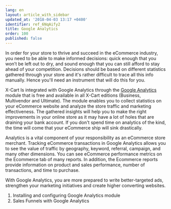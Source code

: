 ```yaml
---
lang: en
layout: article_with_sidebar
updated_at: '2018-04-03 13:17 +0400'
identifier: ref_6NqAify2
title: Google Analytics
order: 100
published: false
---
```

In order for your store to thrive and succeed in the eCommerce industry, you need to be able to make informed decisions: quick enough that you won’t be left out to dry, and sound enough that you can still afford to stay ahead of your competition. Decisions should be based on different statistics gathered through your store and it's rather difficult to trace all this info manually. Hence you'll need an instrument that will do this for you. 

X-Cart Is integrated with Google Analytics through the [Google Analytics](https://market.x-cart.com/addons/google-analytics.html "Google Analytics") module that is free and available in all X-Cart editions (Business, Multivendor and Ultimate). The module enables you to collect statistics on your eCommerce website and analyze the store traffic and marketing effectiveness. The gathered insights will help you to make the right improvements in your online store as it may have a lot of holes that are draining your bank account. If you don't spend time on analytics of the kind, the time will come that your eCommerce ship will sink drastically.

Analytics is a vital component of your responsibility as an eCommerce store merchant. Tracking eCommerce transactions in Google Analytics allows you to see the value of traffic by geography, keyword, referral, campaign, and many other dimensions. You can see eCommerce performance metrics on the Ecommerce tab of many reports. In addition, the Ecommerce reports provide information on product and sales performance, number of transactions, and time to purchase.

With Google Analytics, you are more prepared to write better-targeted ads, strengthen your marketing initiatives and create higher converting websites.

1. Installing and configuring Google Analytics module
2. Sales Funnels with Google Analytics

